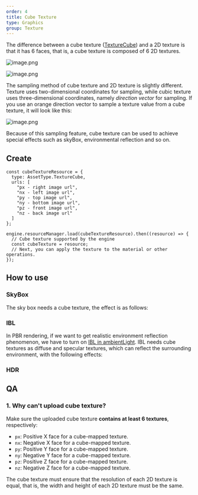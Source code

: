 ```yaml
---
order: 4
title: Cube Texture
type: Graphics
group: Texture
---
```


The difference between a cube texture ([TextureCube](${api}core/TextureCube)) and a 2D texture is that it has 6 faces, that is, a cube texture is composed of 6 2D textures.

![image.png](https://gw.alipayobjects.com/mdn/rms_d27172/afts/img/A*Omw8Qo0WzfYAAAAAAAAAAAAAARQnAQ)

![image.png](https://gw.alipayobjects.com/mdn/rms_d27172/afts/img/A*r-XPSaUTEnEAAAAAAAAAAAAAARQnAQ)

The sampling method of cube texture and 2D texture is slightly different. Texture uses two-dimensional coordinates for sampling, while cubic texture uses three-dimensional coordinates, namely _direction vector_ for sampling. If you use an orange direction vector to sample a texture value from a cube texture, it will look like this:

![image.png](https://gw.alipayobjects.com/mdn/rms_d27172/afts/img/A*X752S5pQSB0AAAAAAAAAAAAAARQnAQ)

Because of this sampling feature, cube texture can be used to achieve special effects such as skyBox, environmental reflection and so on.

## Create

```
const cubeTextureResource = {
  type: AssetType.TextureCube,
  urls: [
    "px - right image url",
    "nx - left image url",
    "py - top image url",
    "ny - bottom image url",
    "pz - front image url",
    "nz - back image url"
  ]
};

engine.resourceManager.load(cubeTextureResource).then((resource) => {
  // Cube texture supported by the engine
  const cubeTexture = resource;
  // Next, you can apply the texture to the material or other operations.
});
```

## How to use

### SkyBox

The sky box needs a cube texture, the effect is as follows:

<playground src="background.ts"></playground>

### IBL

In PBR rendering, if we want to get realistic environment reflection phenomenon, we have to turn on [IBL in ambientLight](${docs}ambient-light#ibl). IBL needs cube textures as diffuse and specular textures, which can reflect the surrounding environment, with the following effects:

<playground src="ambient-light.ts"></playground>

### HDR

<playground src="hdr-loader.ts"></playground>

## QA

### 1. Why can't upload cube texture?

Make sure the uploaded cube texture **contains at least 6 textures**, respectively:

- `px`: Positive X face for a cube-mapped texture.
- `nx`: Negative X face for a cube-mapped texture.
- `py`: Positive Y face for a cube-mapped texture.
- `ny`: Negative Y face for a cube-mapped texture.
- `pz`: Positive Z face for a cube-mapped texture.
- `nz`: Negative Z face for a cube-mapped texture.

The cube texture must ensure that the resolution of each 2D texture is equal, that is, the width and height of each 2D texture must be the same.
